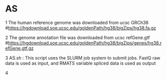 # AS
1 The human reference genome was downloaded from ucsc GRCh38 #https://hgdownload.soe.ucsc.edu/goldenPath/hg38/bigZips/hg38.fa.gz

2 The genome annotation file was downloaded from ucsc refGene.gtf #https://hgdownload.soe.ucsc.edu/goldenPath/hg38/bigZips/genes/hg38.refGene.gtf.gz

3 AS.sh : This script uses the SLURM job system to submit jobs. FastQ raw data is used as input, and RMATS variable spliced data is used as output

4 
